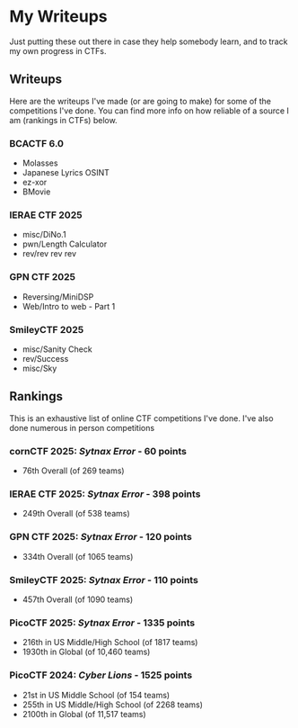 # My Writeups
Just putting these out there in case they help somebody learn, and to track my own progress in CTFs.

## Writeups
Here are the writeups I've made (or are going to make) for some of the competitions I've done. You can find more info on how reliable of a source I am (rankings in CTFs) below.

### BCACTF 6.0
* Molasses
* Japanese Lyrics OSINT
* ez-xor
* BMovie

### IERAE CTF 2025
* misc/DiNo.1
* pwn/Length Calculator
* rev/rev rev rev

### GPN CTF 2025
* Reversing/MiniDSP
* Web/Intro to web - Part 1

### SmileyCTF 2025
* misc/Sanity Check
* rev/Success
* misc/Sky

## Rankings
This is an exhaustive list of online CTF competitions I've done. I've also done numerous in person competitions

### cornCTF 2025: *Sytnax Error* - 60 points
* 76th Overall (of 269 teams)

### IERAE CTF 2025: *Sytnax Error* - 398 points
* 249th Overall (of 538 teams)

### GPN CTF 2025: *Sytnax Error* - 120 points
* 334th Overall (of 1065 teams)

### SmileyCTF 2025: *Sytnax Error* - 110 points
* 457th Overall (of 1090 teams)

### PicoCTF 2025: *Sytnax Error* - 1335 points
* 216th in US Middle/High School (of 1817 teams)
* 1930th in Global (of 10,460 teams)

### PicoCTF 2024: *Cyber Lions* - 1525 points
* 21st in US Middle School (of 154 teams)
* 255th in US Middle/High School (of 2268 teams)
* 2100th in Global (of 11,517 teams)
